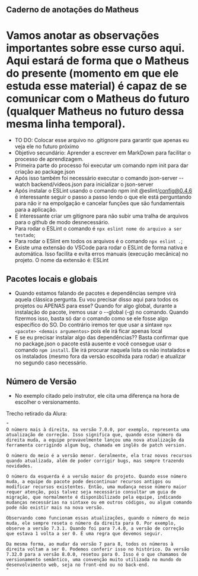 ## Caderno de anotações do Matheus

# Vamos anotar as observações importantes sobre esse curso aqui. Aqui estará de forma que o Matheus do presente (momento em que ele estuda esse material) é capaz de se comunicar com o Matheus do futuro (qualquer Matheus no futuro dessa mesma linha temporal).

- TO DO: Colocar esse arquivo no .gitignore para garantir que apenas eu veja ele no futuro próximo
- Objetivo secundário: Aprender a escrever em MarkDown para facilitar o processo de aprendizagem.
- Primeira parte do processo foi executar um comando npm init para dar criação ao package.json
- Após isso também foi necessário executar o comando json-server --watch backend/videos.json para inicializar o json-server
- Após instalar o ESLint usando o comando npm init @eslint/config@0.4.6 é interessante seguir o passo a passo lendo o que ele está perguntando para não ir na empolgação e cancelar funções que são fundamentais para a aplicação.
- É interessante criar um gitignore para não subir uma tralha de arquivos para o github de modo desnecessário.
- Para rodar o ESLint o comando é `npx eslint nome do arquivo a ser testado`;
- Para rodar o ESlint em todos os arquivos é o comando `npx eslint .`;
- Existe uma extensão do VSCode para rodar o ESLint de forma nativa e automática. Isso facilita e evita erros manuais (execução mecânica) no projeto. O nome da extensão é: ESLint

## Pacotes locais e globais

- Quando estamos falando de pacotes e dependências sempre virá aquela clássica pergunta. Eu vou precisar disso aqui para todos os projetos ou APENAS para esse? Quando for algo global, durante a instalação do pacote, iremos usar o --global (-g) no comando. Quando fizermos isso, basta só dar o comando como se ele fosse algo específico do SO. Do contrário iremos ter que usar a sintaxe `npx <pacote> <demais argumentos>` pois ele irá ficar apenas local
- E se eu precisar instalar algo das dependências?? Basta confirmar que no package.json o pacote está ausente e você consegue usar o comando `npm install`. Ele irá procurar naquela lista os não instalados e os instalados (mesmo fora da versão escolhida para rodar) e atualizar no segundo caso necessário.

## Número de Versão

- No exemplo citado pelo instrutor, ele cita uma diferença na hora de escolher o versionamento.

Trecho retirado da Alura:

    "
    O número mais à direita, na versão 7.0.0, por exemplo, representa uma atualização de correção. Isso significa que, quando esse número da direita muda, a equipe provavelmente lançou uma nova atualização da ferramenta corrigindo algum bug, chamada em inglês de patch version.

    O número do meio é a versão menor. Geralmente, ela traz novos recursos quando atualizada, além de poder corrigir bugs, mas sempre trazendo novidades.

    O número da esquerda é a versão maior do projeto. Quando esse número muda, a equipe do pacote pode descontinuar recursos antigos ou modificar recursos existentes. Então, uma mudança nesse número maior requer atenção, pois talvez seja necessário consultar um guia de migração, que normalmente é disponibilizado pela equipe, indicando mudanças necessárias na sintaxe ou em outros códigos, ou algum comando pode não existir mais na nova versão.

    Observando como funcionam essas atualizações, quando o número do meio muda, ele sempre reseta o número da direita para 0. Por exemplo, observe a versão 7.3.1. Quando foi para 7.4.0, a versão de correção que estava 1 volta a ser 0. É uma regra que devemos seguir.

    Da mesma forma, ao mudar da versão 7 para 8, todos os números à direita voltam a ser 0. Podemos conferir isso no histórico. Da versão 7.32.0 para a versão 8.0.0, resetou para 0. Isso é o que chamamos de versionamento semântico, uma convenção muito utilizada no mundo do desenvolvimento web, seja no front-end ou no back-end.
    "
